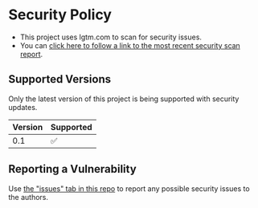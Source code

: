 # Security Policy

- This project uses lgtm.com to scan for security issues.
- You can [click here to follow a link to the most recent security scan report](https://lgtm.com/projects/g/mzbat/mirr/alerts/?mode=list).

## Supported Versions

Only the latest version of this project is being supported with security updates.

| Version | Supported          |
| ------- | ------------------ |
| 0.1     | :white_check_mark: |

## Reporting a Vulnerability

Use [the "issues" tab in this repo](https://github.com/mzbat/mirr/issues) to report any possible security issues to the authors.
